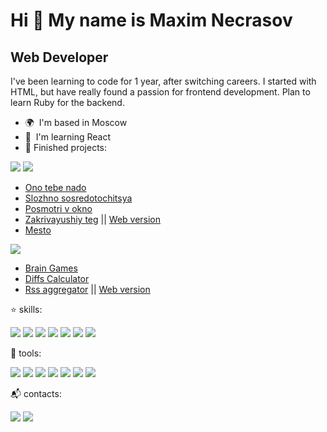 Hi 👋 My name is Maxim Necrasov
===============================

Web Developer
-------------

I've been learning to code for 1 year, after switching careers. I started with HTML, but have really found a passion for frontend development. Plan to learn Ruby for the backend.

* 🌍  I'm based in Moscow
* 🧠  I'm learning React
* 💾 Finished projects:
  
<img src="https://img.shields.io/badge/HTML5-E34F26?style=for-the-badge&logo=html5&logoColor=white" /> <img src="https://img.shields.io/badge/CSS3-1572B6?style=for-the-badge&logo=css3&logoColor=white" />

  * [Ono tebe nado](https://github.com/Onfire22/ono-tebe-nado)
  * [Slozhno sosredotochitsya](https://github.com/Onfire22/slozhno-sosredotochitsya)
  * [Posmotri v okno](https://github.com/Onfire22/posmotri_v_okno)
  * [Zakrivayushiy teg](https://github.com/Onfire22/zakrivayuschiy-teg-f) || [Web version](https://onfire22.github.io/zakrivayuschiy-teg-f/)
  * [Mesto](https://github.com/Onfire22/mesto-project-ff)

 <img src="https://img.shields.io/badge/JavaScript-323330?style=for-the-badge&logo=javascript&logoColor=F7DF1E" />
  
  * [Brain Games](https://github.com/Onfire22/frontend-project-44)
  * [Diffs Calculator](https://github.com/Onfire22/frontend-project-46)
  * [Rss aggregator](https://github.com/Onfire22/frontend-project-11) || [Web version](https://frontend-project-11-7rbx.vercel.app/)

:star: skills:

<img src="https://img.shields.io/badge/HTML5-E34F26?style=for-the-badge&logo=html5&logoColor=white" /> <img src="https://img.shields.io/badge/CSS3-1572B6?style=for-the-badge&logo=css3&logoColor=white" /> <img src="https://img.shields.io/badge/JavaScript-323330?style=for-the-badge&logo=javascript&logoColor=F7DF1E" /> <img src="https://img.shields.io/badge/Node%20js-339933?style=for-the-badge&logo=nodedotjs&logoColor=white" /> <img src="https://img.shields.io/badge/Jest-C21325?style=for-the-badge&logo=jest&logoColor=white" /> <img src="https://img.shields.io/badge/React-20232A?style=for-the-badge&logo=react&logoColor=61DAFB" /> <img src="https://img.shields.io/badge/Redux-593D88?style=for-the-badge&logo=redux&logoColor=white" />


:wrench: tools:

<img src="https://img.shields.io/badge/GIT-E44C30?style=for-the-badge&logo=git&logoColor=white" /> <img src="https://img.shields.io/badge/Webpack-8DD6F9?style=for-the-badge&logo=Webpack&logoColor=white" /> <img src="https://img.shields.io/badge/Vite-B73BFE?style=for-the-badge&logo=vite&logoColor=FFD62E" /> <img src="https://img.shields.io/badge/Bootstrap-563D7C?style=for-the-badge&logo=bootstrap&logoColor=white" /> <img src="https://img.shields.io/badge/Figma-F24E1E?style=for-the-badge&logo=figma&logoColor=white" /> <img src="https://img.shields.io/badge/Postman-FF6C37?style=for-the-badge&logo=Postman&logoColor=white" /> <img src="https://img.shields.io/badge/Arch_Linux-1793D1?style=for-the-badge&logo=arch-linux&logoColor=white" />

:mailbox_with_mail: contacts:

<a href="mailto:qweqwevk@gmail.com"><img src="https://img.shields.io/badge/Gmail-D14836?style=for-the-badge&logo=gmail&logoColor=white" /></a> <a href="https://t.me/maddmax_22"><img src="https://img.shields.io/badge/Telegram-2CA5E0?style=for-the-badge&logo=telegram&logoColor=white" /></a>

